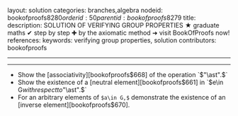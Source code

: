 layout: solution
categories: branches,algebra
nodeid: bookofproofs$8280
orderid: 50
parentid: bookofproofs$8279
title: 
description: SOLUTION OF VERIFYING GROUP PROPERTIES &#9733; graduate maths &#10004; step by step &#10010; by the axiomatic method &#10140; visit BookOfProofs now!
references: 
keywords: verifying group properties, solution
contributors: bookofproofs

---


---

* Show the [associativity][bookofproofs$668] of the operation `$"\ast".$`
* Show the existence of a [neutral element][bookofproofs$661] in `$e\in G$` with respect to `$"\ast".$`
* For an arbitrary elements of `$a\in G,$` demonstrate the existence of an [inverse element][bookofproofs$670].